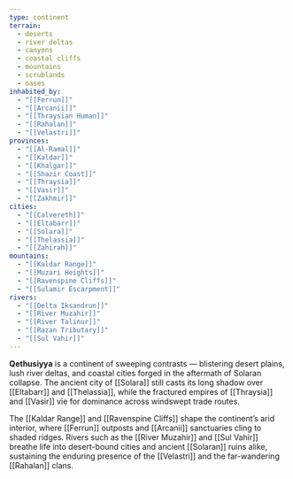 ```yaml
---
type: continent
terrain:
  - deserts
  - river deltas
  - canyons
  - coastal cliffs
  - mountains
  - scrublands
  - oases
inhabited_by:
  - "[[Ferrun]]"
  - "[[Arcanii]]"
  - "[[Thraysian Human]]"
  - "[[Rahalan]]"
  - "[[Velastri]]"
provinces:
  - "[[Al-Ramal]]"
  - "[[Kaldar]]"
  - "[[Khalgar]]"
  - "[[Shazir Coast]]"
  - "[[Thraysia]]"
  - "[[Vasir]]"
  - "[[Zakhmir]]"
cities:
  - "[[Calvereth]]"
  - "[[Eltabarr]]"
  - "[[Solara]]"
  - "[[Thelassia]]"
  - "[[Zahirah]]"
mountains:
  - "[[Kaldar Range]]"
  - "[[Muzari Heights]]"
  - "[[Ravenspine Cliffs]]"
  - "[[Sulamir Escarpment]]"
rivers:
  - "[[Delta Iksandrun]]"
  - "[[River Muzahir]]"
  - "[[River Talinur]]"
  - "[[Razan Tributary]]"
  - "[[Sul Vahir]]"
---
```


**Qethusiyya** is a continent of sweeping contrasts — blistering desert plains, lush river deltas, and coastal cities forged in the aftermath of Solaran collapse. The ancient city of [[Solara]] still casts its long shadow over [[Eltabarr]] and [[Thelassia]], while the fractured empires of [[Thraysia]] and [[Vasir]] vie for dominance across windswept trade routes.

The [[Kaldar Range]] and [[Ravenspine Cliffs]] shape the continent’s arid interior, where [[Ferrun]] outposts and [[Arcanii]] sanctuaries cling to shaded ridges. Rivers such as the [[River Muzahir]] and [[Sul Vahir]] breathe life into desert-bound cities and ancient [[Solaran]] ruins alike, sustaining the enduring presence of the [[Velastri]] and the far-wandering [[Rahalan]] clans.




